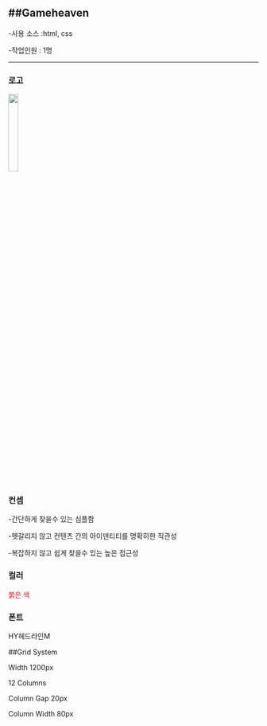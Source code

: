 
##Gameheaven
---

  
-사용 소스 :html, css

-작업인원 : 1명

---
  
### 로고 
<img width="20%" src="https://user-images.githubusercontent.com/114563890/204135235-35344e3c-6c68-4abe-a532-bf945d961637.PNG">
                                                                       
                                                                                                                                                                                                                              
### 컨셉

-간단하게 찾을수 있는 심플함

-헷갈리지 않고 컨텐츠 간의 아이덴티티를 명확히한 직관성

-복잡하지 않고 쉽게 찾을수 있는 높은 접근성
                                                                                                                             
### 컬러
<span style="color:red">붉은 색</span>

### 폰트

HY헤드라인M

##Grid System 

Width 1200px 

12 Columns

Column Gap 20px

Column Width 80px


